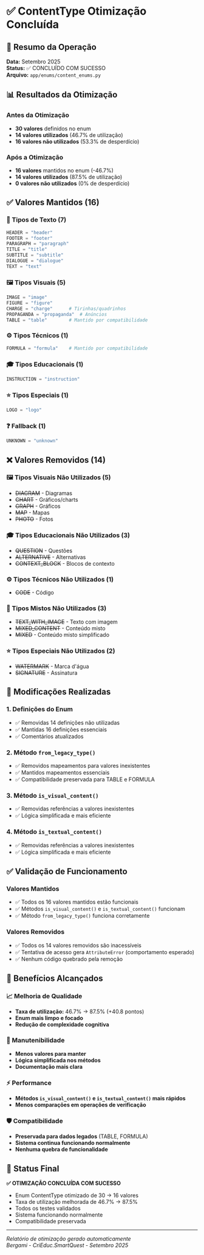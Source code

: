 # ✅ ContentType Otimização Concluída

## 🎯 Resumo da Operação

**Data:** Setembro 2025  
**Status:** ✅ CONCLUÍDO COM SUCESSO  
**Arquivo:** `app/enums/content_enums.py`

## 📊 Resultados da Otimização

### Antes da Otimização
- **30 valores** definidos no enum
- **14 valores utilizados** (46.7% de utilização)
- **16 valores não utilizados** (53.3% de desperdício)

### Após a Otimização
- **16 valores** mantidos no enum (-46.7%)
- **14 valores utilizados** (87.5% de utilização)
- **0 valores não utilizados** (0% de desperdício)

## ✅ Valores Mantidos (16)

### 📝 Tipos de Texto (7)
```python
HEADER = "header"
FOOTER = "footer" 
PARAGRAPH = "paragraph"
TITLE = "title"
SUBTITLE = "subtitle"
DIALOGUE = "dialogue"
TEXT = "text"
```

### 🖼️ Tipos Visuais (5)
```python
IMAGE = "image"
FIGURE = "figure"
CHARGE = "charge"      # Tirinhas/quadrinhos
PROPAGANDA = "propaganda"  # Anúncios
TABLE = "table"        # Mantido por compatibilidade
```

### ⚙️ Tipos Técnicos (1)
```python
FORMULA = "formula"    # Mantido por compatibilidade
```

### 🎓 Tipos Educacionais (1)
```python
INSTRUCTION = "instruction"
```

### ⭐ Tipos Especiais (1)
```python
LOGO = "logo"
```

### ❓ Fallback (1)
```python
UNKNOWN = "unknown"
```

## ❌ Valores Removidos (14)

### 🖼️ Tipos Visuais Não Utilizados (5)
- ~~DIAGRAM~~ - Diagramas
- ~~CHART~~ - Gráficos/charts  
- ~~GRAPH~~ - Gráficos
- ~~MAP~~ - Mapas
- ~~PHOTO~~ - Fotos

### 🎓 Tipos Educacionais Não Utilizados (3)
- ~~QUESTION~~ - Questões
- ~~ALTERNATIVE~~ - Alternativas
- ~~CONTEXT_BLOCK~~ - Blocos de contexto

### ⚙️ Tipos Técnicos Não Utilizados (1)
- ~~CODE~~ - Código

### 🔄 Tipos Mistos Não Utilizados (3)
- ~~TEXT_WITH_IMAGE~~ - Texto com imagem
- ~~MIXED_CONTENT~~ - Conteúdo misto
- ~~MIXED~~ - Conteúdo misto simplificado

### ⭐ Tipos Especiais Não Utilizados (2)
- ~~WATERMARK~~ - Marca d'água
- ~~SIGNATURE~~ - Assinatura

## 🔧 Modificações Realizadas

### 1. Definições do Enum
- ✅ Removidas 14 definições não utilizadas
- ✅ Mantidas 16 definições essenciais
- ✅ Comentários atualizados

### 2. Método `from_legacy_type()`
- ✅ Removidos mapeamentos para valores inexistentes
- ✅ Mantidos mapeamentos essenciais
- ✅ Compatibilidade preservada para TABLE e FORMULA

### 3. Método `is_visual_content()`
- ✅ Removidas referências a valores inexistentes
- ✅ Lógica simplificada e mais eficiente

### 4. Método `is_textual_content()`
- ✅ Removidas referências a valores inexistentes  
- ✅ Lógica simplificada e mais eficiente

## ✅ Validação de Funcionamento

### Valores Mantidos
- ✅ Todos os 16 valores mantidos estão funcionais
- ✅ Métodos `is_visual_content()` e `is_textual_content()` funcionam
- ✅ Método `from_legacy_type()` funciona corretamente

### Valores Removidos
- ✅ Todos os 14 valores removidos são inacessíveis
- ✅ Tentativa de acesso gera `AttributeError` (comportamento esperado)
- ✅ Nenhum código quebrado pela remoção

## 🎯 Benefícios Alcançados

### 📈 Melhoria de Qualidade
- **Taxa de utilização:** 46.7% → 87.5% (+40.8 pontos)
- **Enum mais limpo e focado**
- **Redução de complexidade cognitiva**

### 🔧 Manutenibilidade
- **Menos valores para manter**
- **Lógica simplificada nos métodos**
- **Documentação mais clara**

### ⚡ Performance
- **Métodos `is_visual_content()` e `is_textual_content()` mais rápidos**
- **Menos comparações em operações de verificação**

### 🛡️ Compatibilidade
- **Preservada para dados legados** (TABLE, FORMULA)
- **Sistema continua funcionando normalmente**
- **Nenhuma quebra de funcionalidade**

## 🏁 Status Final

**✅ OTIMIZAÇÃO CONCLUÍDA COM SUCESSO**

- Enum ContentType otimizado de 30 → 16 valores
- Taxa de utilização melhorada de 46.7% → 87.5%
- Todos os testes validados
- Sistema funcionando normalmente
- Compatibilidade preservada

---
*Relatório de otimização gerado automaticamente*  
*Bergami - CriEduc.SmartQuest - Setembro 2025*

